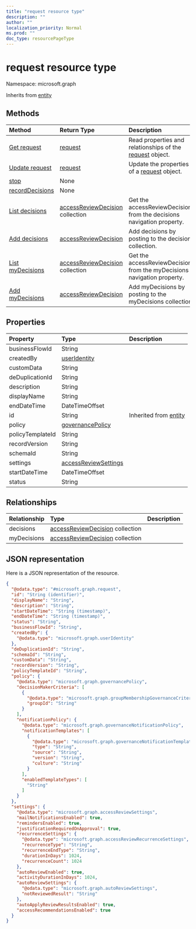 ```yaml
---
title: "request resource type"
description: ""
author: ""
localization_priority: Normal
ms.prod: ""
doc_type: resourcePageType
---
```


# request resource type


Namespace: microsoft.graph




Inherits from [entity](../resources/entity.md)

## Methods
|Method|Return Type|Description|
|:---|:---|:---|
|[Get request](../api/request-get.md)|[request](../resources/request.md)|Read properties and relationships of the [request](../resources/request.md) object.|
|[Update request](../api/request-update.md)|[request](../resources/request.md)|Update the properties of a [request](../resources/request.md) object.|
|[stop](../api/request-stop.md)|None||
|[recordDecisions](../api/request-recorddecisions.md)|None||
|[List decisions](../api/request-list-decisions.md)|[accessReviewDecision](../resources/accessreviewdecision.md) collection|Get the accessReviewDecisions from the decisions navigation property.|
|[Add decisions](../api/request-post-decisions.md)|[accessReviewDecision](../resources/accessreviewdecision.md)|Add decisions by posting to the decisions collection.|
|[List myDecisions](../api/request-list-mydecisions.md)|[accessReviewDecision](../resources/accessreviewdecision.md) collection|Get the accessReviewDecisions from the myDecisions navigation property.|
|[Add myDecisions](../api/request-post-mydecisions.md)|[accessReviewDecision](../resources/accessreviewdecision.md)|Add myDecisions by posting to the myDecisions collection.|

## Properties
|Property|Type|Description|
|:---|:---|:---|
|businessFlowId|String||
|createdBy|[userIdentity](../resources/useridentity.md)||
|customData|String||
|deDuplicationId|String||
|description|String||
|displayName|String||
|endDateTime|DateTimeOffset||
|id|String| Inherited from [entity](../resources/entity.md)|
|policy|[governancePolicy](../resources/governancepolicy.md)||
|policyTemplateId|String||
|recordVersion|String||
|schemaId|String||
|settings|[accessReviewSettings](../resources/accessreviewsettings.md)||
|startDateTime|DateTimeOffset||
|status|String||

## Relationships
|Relationship|Type|Description|
|:---|:---|:---|
|decisions|[accessReviewDecision](../resources/accessreviewdecision.md) collection||
|myDecisions|[accessReviewDecision](../resources/accessreviewdecision.md) collection||

## JSON representation
Here is a JSON representation of the resource.
<!-- {
  "blockType": "resource",
  "keyProperty": "id",
  "@odata.type": "microsoft.graph.request",
  "baseType": "microsoft.graph.entity",
  "openType": true
}
-->
``` json
{
  "@odata.type": "#microsoft.graph.request",
  "id": "String (identifier)",
  "displayName": "String",
  "description": "String",
  "startDateTime": "String (timestamp)",
  "endDateTime": "String (timestamp)",
  "status": "String",
  "businessFlowId": "String",
  "createdBy": {
    "@odata.type": "microsoft.graph.userIdentity"
  },
  "deDuplicationId": "String",
  "schemaId": "String",
  "customData": "String",
  "recordVersion": "String",
  "policyTemplateId": "String",
  "policy": {
    "@odata.type": "microsoft.graph.governancePolicy",
    "decisionMakerCriteria": [
      {
        "@odata.type": "microsoft.graph.groupMembershipGovernanceCriteria",
        "groupId": "String"
      }
    ],
    "notificationPolicy": {
      "@odata.type": "microsoft.graph.governanceNotificationPolicy",
      "notificationTemplates": [
        {
          "@odata.type": "microsoft.graph.governanceNotificationTemplate",
          "type": "String",
          "source": "String",
          "version": "String",
          "culture": "String"
        }
      ],
      "enabledTemplateTypes": [
        "String"
      ]
    }
  },
  "settings": {
    "@odata.type": "microsoft.graph.accessReviewSettings",
    "mailNotificationsEnabled": true,
    "remindersEnabled": true,
    "justificationRequiredOnApproval": true,
    "recurrenceSettings": {
      "@odata.type": "microsoft.graph.accessReviewRecurrenceSettings",
      "recurrenceType": "String",
      "recurrenceEndType": "String",
      "durationInDays": 1024,
      "recurrenceCount": 1024
    },
    "autoReviewEnabled": true,
    "activityDurationInDays": 1024,
    "autoReviewSettings": {
      "@odata.type": "microsoft.graph.autoReviewSettings",
      "notReviewedResult": "String"
    },
    "autoApplyReviewResultsEnabled": true,
    "accessRecommendationsEnabled": true
  }
}
```

